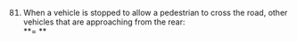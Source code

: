81. When a  vehicle is stopped to allow a pedestrian to cross the road, other vehicles that are approaching from the rear:  
    **= **
